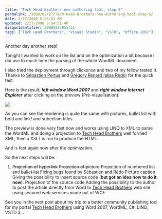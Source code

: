 ```yaml
---
title: "Tech Head Brothers new authoring tool, step 6"
permalink: /2008/02/27/Tech-Head-Brothers-new-authoring-tool-step-6/
date: 2/27/2008 5:54:51 AM
updated: 2/27/2008 5:54:51 AM
disqusIdentifier: 20080227055451
tags: ["Tech Head Brothers", "Visual Studio", "VSTO", "Office 2007"]
---
```

Another day another step!

Tonight I wanted to work on the list and on the optimization a bit because I did use to much time the parsing of the whole WordML document.
<!-- more -->

I also tried the deployment through clickonce and two of my fellow tested it. Thanks to [Sébastien Pertus](http://www.dotmim.com/blogs/mim/) and [Grégory Renard (alias Rédo)](http://blogs.codes-sources.com/redo) for the quick test.

Here is the result; ***left window Word 2007*** and ***right window Internet Explorer*** after clicking on the preview (Pré-visualisation):

![](http://farm3.static.flickr.com/2408/2294699090_b540092455_o.jpg) 

As you can see the rendering is quite the same with pictures, bullet list with bold and link! and subection titles. 

The preview is done very fast now and works using LINQ to XML to parse the WordML and doing a projection to [Tech Head Brothers](http://www.techheadbrothers.com/) well formed XML, then a XSLT is run to produce the HTML. 

And is fast again now after the optimization. 

So the next steps will be:  

1.  <strike>Projection of hyperlink</strike> <strike>Projection of picture</strike> Projection of numbered list and <strike>bullet list</strike>  Fixing bugs found by Sébastien and Rédo Picture caption Giving the possibility to insert source code (**but got an idea how to do it now**). Projection of the source code  Adding the possibility to the author to post the article directly from Word to [Tech Head Brothers](http://www.techheadbrothers.com/) web site using secured web services made out of WCF 

See you in the next post about my trip to a better community publishing tool for my portal [Tech Head Brothers](http://www.techheadbrothers.com/) using Word 2007, WordML, C#, LINQ, VSTO 3...
